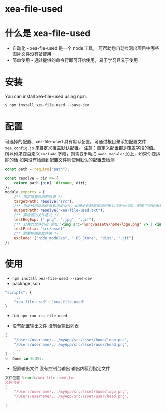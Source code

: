 # xea-file-used

# 什么是 xea-file-used

-   自动化 - xea-file-used 是一个 node 工具， 可帮助您自动检测出项目中哪些图片文件没有被使用
-   简单使用 - 通过提供的命令行即可开始使用，易于学习且易于使用

# 安装

You can install xea-file-used using npm:

```js
$ npm install xea-file-used --save-dev
```

# 配置

可选择的配置、xea-file-used 具有默认配置。可通过根目录添加配置文件 `xea.config.js` 来自定义覆盖默认配置。
注意：自定义配置都是覆盖字段的值。所以如果要自定义 `exclude` 字段，则需要手动把 `node_modules` 加上，如果你要排除的话
如果没有检测到配置文件则使用默认的配置去检测

```js
const path = require("path");

const resolve = dir => {
    return path.join(__dirname, dir);
};
module.exports = {
    /** 指定需要检测的目录 */
    targetPath: resolve("src"),
    /** 指定检测输出结果到指定文件。如果没有配置该值则默认控制台打印，配置了则输出到指定文件 */
    outputPath: resolve("xea-file-used.txt"),
    /** 要检测的文件格式 */
    testRegExp: [".png", ".jpg", ".gif"],
    /** 公共的文件引用 例如：<img src="%src/asset%/home/logo.png" /> | <img src="%src/asset%/user/head.png" /> */
    testPrefix: "src/asset",
    /** 需要排除的文件夹 */
    exclude: ["node_modules", ".DS_Store", "dist", ".git"]
};
```

# 使用

-   `npm install xea-file-used --save-dev`
-   package.json

```js
"scripts": {
    ...
    "xea-file-used": "xea-file-used"
}

```

-   run `npm run xea-file-used`

-   没有配置输出文件 控制台输出列表

```js
[
    "/Users/username/.../myApp/src/asset/home/logo.png",
    "/Users/username/.../myApp/src/asset/user/head.png",
    ...
]
✨  Done in 0.39s.

```

-   配置输出文件 没有控制台输出 输出内容到指定文件

```js
文件位置 %root%/xea-file-used.txt
文件内容：
[
    "/Users/username/.../myApp/src/asset/home/logo.png",
    "/Users/username/.../myApp/src/asset/user/head.png",
    ...
]
```
